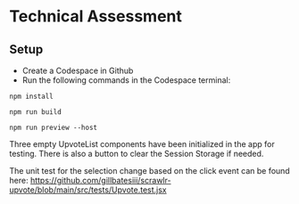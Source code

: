 # Technical Assessment

## Setup
- Create a Codespace in Github
- Run the following commands in the Codespace terminal:

`npm install`

`npm run build`

`npm run preview --host`

Three empty UpvoteList components have been initialized in the app for testing. There is also a button to clear the Session Storage if needed.

The unit test for the selection change based on the click event can be found here:
https://github.com/gillbatesiii/scrawlr-upvote/blob/main/src/tests/Upvote.test.jsx
